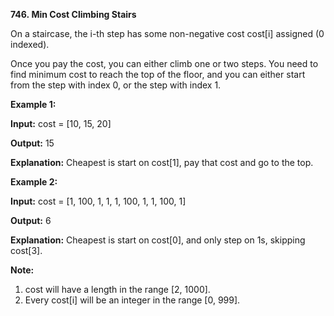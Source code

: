 **746. Min Cost Climbing Stairs**

On a staircase, the i-th step has some non-negative cost cost[i] assigned (0 indexed).

Once you pay the cost, you can either climb one or two steps. You need to find minimum cost to reach the top of the floor, and you can either start from the step with index 0, or the step with index 1.

**Example 1:**

**Input:** cost = [10, 15, 20]

**Output:** 15

**Explanation:** Cheapest is start on cost[1], pay that cost and go to the top.

**Example 2:**

**Input:** cost = [1, 100, 1, 1, 1, 100, 1, 1, 100, 1]

**Output:** 6

**Explanation:** Cheapest is start on cost[0], and only step on 1s, skipping cost[3].

**Note:**

1. cost will have a length in the range [2, 1000].
2. Every cost[i] will be an integer in the range [0, 999].
